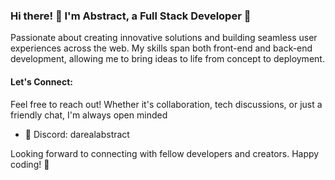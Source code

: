 ### Hi there! 👋 I'm Abstract, a Full Stack Developer 🚀

Passionate about creating innovative solutions and building seamless user experiences across the web. My skills span both front-end and back-end development, allowing me to bring ideas to life from concept to deployment.

#### Let's Connect:
Feel free to reach out! Whether it's collaboration, tech discussions, or just a friendly chat, I'm always open minded
- 💬 Discord: darealabstract

Looking forward to connecting with fellow developers and creators. Happy coding! 🚀
